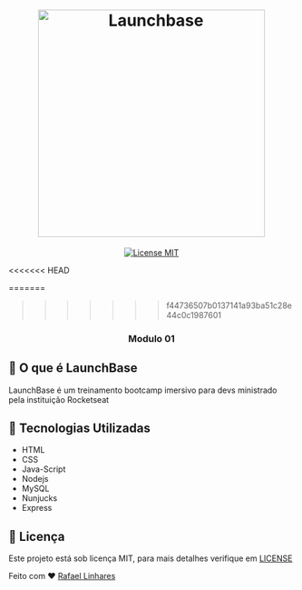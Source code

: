 <h1 align="center">
    <img alt="Launchbase" src="https://storage.googleapis.com/golden-wind/bootcamp-launchbase/logo.png" width="400px" />
</h1>

<p align="center"> 
  <a href="https://opensource.org/licenses/MIT"> 
    <img src="https://img.shields.io/badge/license-MIT-brightgreen" alt="License MIT"> 
  </a> 
</p> 
<<<<<<< HEAD

=======
>>>>>>> f44736507b0137141a93ba51c28e44c0c1987601

<h3 align="center">
  Modulo 01 
</h3>

## :rocket: O que é LaunchBase
LaunchBase é um treinamento bootcamp imersivo para devs ministrado pela instituição Rocketseat


## :robot: Tecnologias Utilizadas 
- HTML
- CSS
- Java-Script
- Nodejs
- MySQL
- Nunjucks
- Express

## :key: Licença
Este projeto está sob licença MIT, para mais detalhes verifique em [LICENSE](https://github.com/Rvkash/bootcamp-LaunchBase-desafios01/blob/master/LICENSE)


    
 Feito com :heart: [Rafael Linhares](https://www.linkedin.com/in/rafael-linhares-js/)

